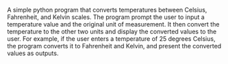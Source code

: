A simple python program that converts temperatures between Celsius, Fahrenheit, and Kelvin scales. 
The program prompt the user to input a temperature value and the original unit of measurement. 
It then convert the temperature to the other two units and display the converted values to the user. 
For example, if the user enters a temperature of 25 degrees Celsius, the program converts it to Fahrenheit and Kelvin, and present the converted values as outputs.
